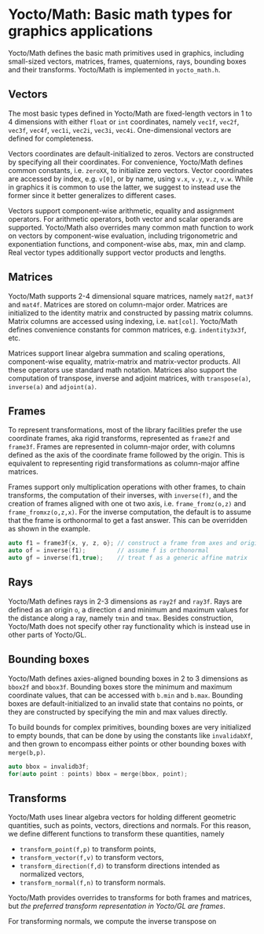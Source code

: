 # Yocto/Math: Basic math types for graphics applications

Yocto/Math defines the basic math primitives used in graphics, including
small-sized vectors, matrices, frames, quaternions, rays, bounding boxes
and their transforms. Yocto/Math is implemented in `yocto_math.h`.

## Vectors

The most basic types defined in Yocto/Math are fixed-length vectors in
1 to 4 dimensions with either `float` or `int` coordinates, namely `vec1f`,
`vec2f`, `vec3f`, `vec4f`, `vec1i`, `vec2i`, `vec3i`, `vec4i`.
One-dimensional vectors are defined for completeness.

Vectors coordinates are default-initialized to zeros. Vectors are constructed
by specifying all their coordinates. For convenience, Yocto/Math defines
common constants, i.e. `zeroXX`, to initialize zero vectors.
Vector coordinates are accessed by index, e.g. `v[0]`, or by name, using 
`v.x`, `v.y`, `v.z`, `v.w`. While in graphics it is common to use the latter,
we suggest to instead use the former since it better generalizes to
different cases.

Vectors support component-wise arithmetic, equality and assignment operators.
For arithmetic operators, both vector and scalar operands are supported.
Yocto/Math also overrides many common math function to work on vectors
by component-wise evaluation, including trigonometric and exponentiation
functions, and component-wise abs, max, min and clamp. Real vector types 
additionally support vector products and lengths. 

## Matrices

Yocto/Math supports 2-4 dimensional square matrices, namely `mat2f`, `mat3f` 
and `mat4f`. Matrices are stored on column-major order. Matrices are 
initialized to the identity matrix and constructed by passing matrix columns.
Matrix columns are accessed using indexing, i.e. `mat[col]`.
Yocto/Math defines convenience constants for common matrices, e.g. 
`indentity3x3f`, etc.

Matrices support linear algebra summation and scaling operations, 
component-wise equality, matrix-matrix and matrix-vector products.
All these operators use standard math notation.
Matrices also support the computation of transpose, inverse and adjoint 
matrices, with `transpose(a)`, `inverse(a)` and `adjoint(a)`.

## Frames

To represent transformations, most of the library facilities prefer the use
coordinate frames, aka rigid transforms, represented as `frame2f` and
`frame3f`. Frames are represented in column-major order, with columns 
defined as the axis of the coordinate frame followed by the origin.
This is equivalent to representing rigid transformations as column-major affine
matrices.

Frames support only multiplication operations with other frames, to chain
transforms, the computation of their inverses, with `inverse(f)`, and the
creation of frames aligned with one ot two axis, i.e. `frame_fromz(o,z)` 
and `frame_fromxz(o,z,x)`. For the inverse computation, the default is to 
assume that the frame is orthonormal to get a fast answer. This can be 
overridden as shown in the example.

``` cpp
auto f1 = frame3f{x, y, z, o}; // construct a frame from axes and origin
auto of = inverse(f1);         // assume f is orthonormal
auto gf = inverse(f1,true);    // treat f as a generic affine matrix
```

## Rays

Yocto/Math defines rays in 2-3 dimensions as `ray2f` and `ray3f`. 
Rays are defined as an origin `o`, a direction `d` and minimum and maximum 
values for the distance along a ray, namely `tmin` and `tmax`. 
Besides construction, Yocto/Math does not specify other ray functionality 
which is instead use in other parts of Yocto/GL.

## Bounding boxes

Yocto/Math defines axies-aligned bounding boxes in 2 to 3 dimensions as 
`bbox2f` and `bbox3f`. Bounding boxes store the minimum and maximum coordinate
values, that can be accessed with `b.min` and `b.max`. Bounding boxes are
default-initialized to an invalid state that contains no points, 
or they are constructed by specifying the min and max values directly.

To build bounds for complex primitives, bounding boxes are very initialized to
empty bounds, that can be done by using the constants like `invalidabXf`, 
and then grown to encompass either points or other bounding boxes with 
`merge(b,p)`.

``` cpp
auto bbox = invalidb3f;
for(auto point : points) bbox = merge(bbox, point);
```

## Transforms

Yocto/Math uses linear algebra vectors for holding different geometric 
quantities, such as points, vectors, directions and normals. For this reason,
we define different functions to transform these quantities, namely

- `transform_point(f,p)` to transform points,
- `transform_vector(f,v)` to transform vectors,
- `transform_direction(f,d)` to transform directions intended as 
  normalized vectors,
- `transform_normal(f,n)` to transform normals.

Yocto/Math provides overrides to transforms for both frames and matrices, 
but _the preferred transform representation in Yocto/GL are frames_. 

For transforming normals, we compute the inverse transpose on